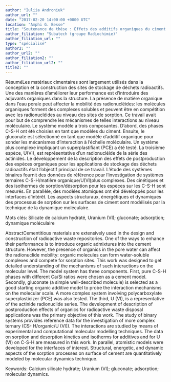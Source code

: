 ```yaml
---
author: "Iuliia Androniuk"
author_url: ""
date: "2017-02-20 14:00:00 +0000 UTC"
location: "Amphi G. Besse"
title: "Soutenance de thèse : Effets des additifs organiques du ciment sur l’adsorption des ions uranyles sur de silicate de calcium hydraté : détermination expérimentale et modélisation moléculaire"
author_filiation: "Subatech (groupe Radiochimie)"
author_filiation_url: ""
type: "spécialisé"
author2: ""
author_url2: ""
author_filiation2: ""
author_filiation_url2: ""
title2: ""
---
```

RésuméLes matériaux cimentaires sont largement utilisés dans la conception et la construction des sites de stockage de déchets radioactifs. Une des manières d’améliorer leur performance est d’introduire des adjuvants organiques dans la structure. La présence de matière organique dans l’eau porale peut affecter la mobilité des radionucléides: les molécules organiques forment des complexes solubles et peuvent être en compétition avec les radionucléides au niveau des sites de sorption. Ce travail avait pour but de comprendre les mécanismes de telles interactions au niveau moléculaire. Le système modèle a trois composantes. D’abord, des phases C-S-H ont été choisies en tant que modèles du ciment. Ensuite, le gluconate est sélectionné en tant que modèle d’additif organique pour sonder les mécanismes d’interaction à l’échelle moléculaire. Un système plus complexe impliquant un superplastifiant (PCE) a été testé. La troisième espèce, U(VI), est représentative d’un radionucléide de la série des actinides. Le développement de la description des effets de postproduction des espèces organiques pour les applications de stockage des déchets radioactifs était l’objectif principal de ce travail. L’étude des systèmes binaires fournit des données de référence pour l’investigation de systèmes ternaires C-S-H/matière organique/U(VI)plus complexes. Des cinétiques et des isothermes de sorption/désorption pour les espèces sur les C-S-H sont mesurés. En parallèle, des modèles atomiques ont été développés pour les interfaces d’intérêt. Les aspects structuraux, énergétiques et dynamiques des processus de sorption sur les surfaces de ciment sont modélisés par la technique de la dynamique moléculaire.

Mots clés: Silicate de calcium hydraté, Uranium (VI); gluconate; adsorption; dynamique moléculaire

AbstractCementitious materials are extensively used in the design and construction of radioactive waste repositories. One of the ways to enhance their performance is to introduce organic admixtures into the cement structure. However, the presence of organics in the pore water can affect the radionuclide mobility: organic molecules can form water-soluble complexes and compete for sorption sites. This work was designed to get detailed understanding of the mechanisms of such interactions on the molecular level. The model system has three components. First, pure C-S-H phases with different Ca/Si ratios were chosen as a cement model. Secondly, gluconate (a simple well-described molecule) is selected as a good starting organic additive model to probe the interaction mechanisms on the molecular scale. A more complex system involving polycarboxylate superplasticizer (PCE) was also tested. The third, U (VI), is a representative of the actinide radionuclide series. The development of description of postproduction effects of organics for radioactive waste disposal applications was the primary objective of this work. The study of binary systems provides reference data for the investigation of more complex ternary (CS- H/organic/U (VI)). The interactions are studied by means of experimental and computational molecular modelling techniques. The data on sorption and desorption kinetics and isotherms for additives and for U (VI) on C-S-H are measured in this work. In parallel, atomistic models were developed for the interfaces of interest. Structural, energetic, and dynamic aspects of the sorption processes on surface of cement are quantitatively modeled by molecular dynamics technique.

Keywords: Calcium silicate hydrate; Uranium (VI); gluconate; adsorption; molecular dynamics.

